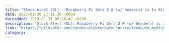```yaml
---
title: "Stock Alert (NL) - Raspberry Pi Zero 2 W (w/ headers) is In Stock at Elektor"
date: 2023-01-30 17:11:30 +0000
dateadded: 2023-01-31 09:16:42 +0100
description: "Stock Alert (NL): Raspberry Pi Zero 2 W (w/ headers) is In Stock at Elektor"
link: "https://rpilocator.com?vendor=elektor&utm_source=feed&utm_medium=rss"
category:
---
```

